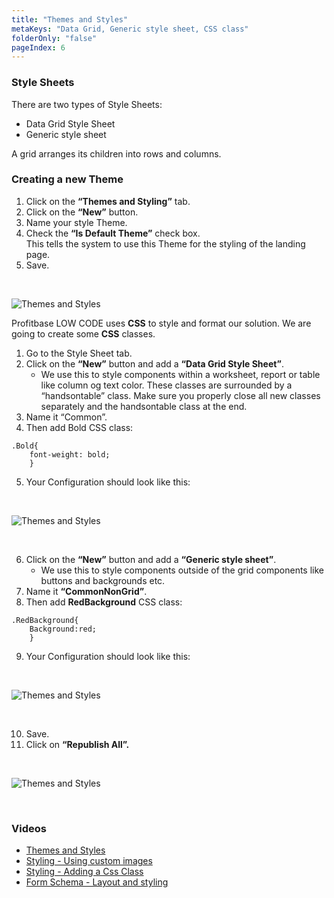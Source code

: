 ```yaml
---
title: "Themes and Styles"
metaKeys: "Data Grid, Generic style sheet, CSS class"
folderOnly: "false"
pageIndex: 6
---
```


### Style Sheets
There are two types of Style Sheets:
* Data Grid Style Sheet
* Generic style sheet

A grid arranges its children into rows and columns.


### Creating a new Theme

1. Click on the **“Themes and Styling”** tab.
2. Click on the **“New”** button.
3. Name your style Theme.
4. Check the **“Is Default Theme”** check box.  
This tells the system to use this Theme for the styling of the landing page.
5. Save.
<br/>

![Themes and Styles](https://profitbasedocs.blob.core.windows.net/images/themesstyles1.png "Themes and Styles")
<br/>

Profitbase LOW CODE uses **CSS** to style and format our solution. We are going to create some **CSS** classes.

1. Go to the Style Sheet tab.
2. Click on the **“New”** button and add a **“Data Grid Style Sheet”**.
    - We use this to style components within a worksheet, report or table like column og text color. These classes are surrounded by a “handsontable” class. Make sure you properly close all new classes separately and the handsontable class at the end.
3. Name it “Common”.
4. Then add Bold CSS class:
   
```
.Bold{ 
    font-weight: bold; 
    }
```

5. Your Configuration should look like this:

<br/>

![Themes and Styles](https://profitbasedocs.blob.core.windows.net/images/themesstyles2.png "Themes and Styles")

<br/>

6. Click on the **“New”** button and add a **“Generic style sheet”**.
    - We use this to style components outside of the grid components like buttons and backgrounds etc.
7. Name it **“CommonNonGrid”**.
8. Then add **RedBackground** CSS class:
   
```
.RedBackground{ 
    Background:red; 
    }
```

9. Your Configuration should look like this:

<br/>

![Themes and Styles](https://profitbasedocs.blob.core.windows.net/images/themesstyles3.png "Themes and Styles")

<br/>

10. Save.
11. Click on **“Republish All”.**
    
<br/>

![Themes and Styles](https://profitbasedocs.blob.core.windows.net/images/themesstyles4.png "Themes and Styles")


<!--<br/>

### Difference between ... -->

<br/>

### Videos

* [Themes and Styles](../../videos/themesandstyles.md)
* [Styling - Using custom images](https://profitbasedocs.blob.core.windows.net/videos/Styling%20-%20Using%20custom%20images.mp4)
* [Styling - Adding a Css Class](https://profitbasedocs.blob.core.windows.net/videos/Styling%20-%20AddCssClass.mp4)
* [Form Schema - Layout and styling](https://profitbasedocs.blob.core.windows.net/videos/Form%20Schema%20-%20Layout%20and%20styling.mp4)


